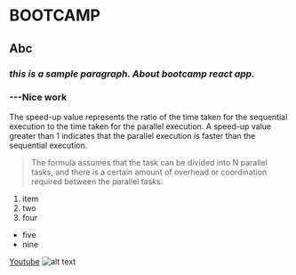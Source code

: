 # BOOTCAMP
## Abc

### *this is a sample paragraph. About bootcamp react app.*
### ---Nice work

The speed-up value represents the ratio of the time taken for the sequential execution to the time taken for the parallel execution. 
A speed-up value greater than 1 indicates that the parallel execution is faster than the sequential execution.
>The formula assumes that the task can be divided into N parallel tasks, and there is a certain amount of overhead or coordination required between the parallel tasks.
1. item
2. two
3. four

- five
- nine

[Youtube](https://www.youtube.com/)
![alt text](https://thumbs.dreamstime.com/z/beautiful-rain-forest-ang-ka-nature-trail-doi-inthanon-national-park-thailand-36703721.jpg)
